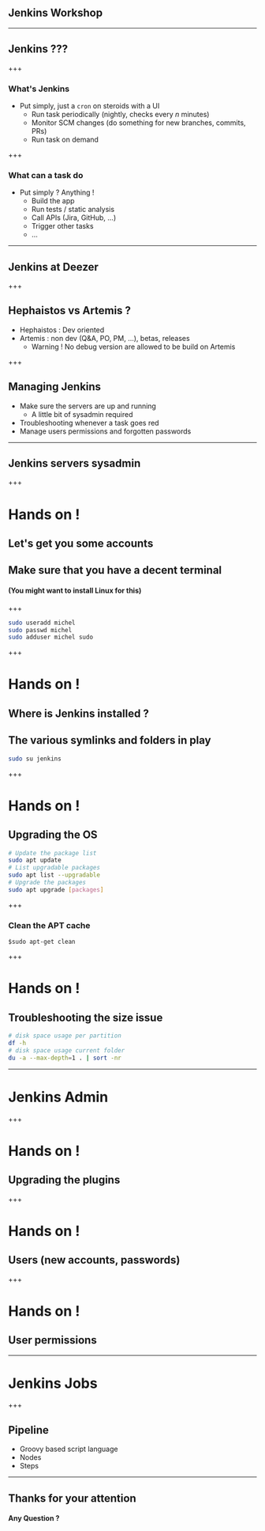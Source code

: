 
## Jenkins Workshop


---

## Jenkins ???

+++

### What's Jenkins

 - Put simply, just a `cron` on steroids with a UI
    - Run task periodically (nightly, checks every *n* minutes)
    - Monitor SCM changes (do something for new branches, commits, PRs)
    - Run task on demand

+++

### What can a task do

 - Put simply ? Anything !
     - Build the app
     - Run tests / static analysis
     - Call APIs (Jira, GitHub, …)
     - Trigger other tasks
     - …

---

## Jenkins at Deezer

+++

## Hephaistos vs Artemis ?

 - Hephaistos : Dev oriented
 - Artemis : non dev (Q&A, PO, PM, …), betas, releases 
     - Warning ! No debug version are allowed to be build on Artemis

+++

## Managing Jenkins

 - Make sure the servers are up and running
     - A little bit of sysadmin required
 - Troubleshooting whenever a task goes red
 - Manage users permissions and forgotten passwords


---

## Jenkins servers sysadmin

+++

# Hands on ! 

## Let's get you some accounts

## Make sure that you have a decent terminal

#### (You might want to install Linux for this)

+++

```bash
sudo useradd michel
sudo passwd michel
sudo adduser michel sudo
```

+++

# Hands on !

## Where is Jenkins installed ? 
## The various symlinks and folders in play

```bash
sudo su jenkins
```

+++

# Hands on ! 

## Upgrading the OS

```bash
# Update the package list
sudo apt update
# List upgradable packages
sudo apt list --upgradable
# Upgrade the packages
sudo apt upgrade [packages]
```

+++

### Clean the APT cache

```
$sudo apt-get clean
```

+++

# Hands on ! 

## Troubleshooting the size issue

```bash
# disk space usage per partition
df -h
# disk space usage current folder
du -a --max-depth=1 . | sort -nr
```

---

# Jenkins Admin

+++

# Hands on ! 

## Upgrading the plugins

+++

# Hands on ! 

## Users (new accounts, passwords)

+++

# Hands on ! 

## User permissions

---

# Jenkins Jobs

+++

## Pipeline

 - Groovy based script language
 - Nodes
 - Steps

---

## Thanks for your attention

#### Any Question ? 

